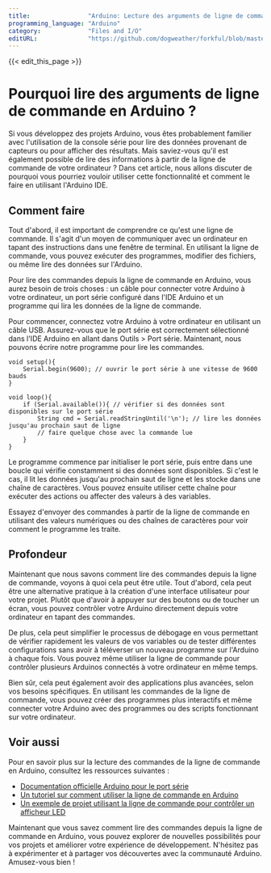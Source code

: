 ```yaml
---
title:                "Arduino: Lecture des arguments de ligne de commande"
programming_language: "Arduino"
category:             "Files and I/O"
editURL:              "https://github.com/dogweather/forkful/blob/master/content/fr/arduino/reading-command-line-arguments.md"
---
```


{{< edit_this_page >}}

# Pourquoi lire des arguments de ligne de commande en Arduino ?

Si vous développez des projets Arduino, vous êtes probablement familier avec l'utilisation de la console série pour lire des données provenant de capteurs ou pour afficher des résultats. Mais saviez-vous qu'il est également possible de lire des informations à partir de la ligne de commande de votre ordinateur ? Dans cet article, nous allons discuter de pourquoi vous pourriez vouloir utiliser cette fonctionnalité et comment le faire en utilisant l'Arduino IDE.

## Comment faire

Tout d'abord, il est important de comprendre ce qu'est une ligne de commande. Il s'agit d'un moyen de communiquer avec un ordinateur en tapant des instructions dans une fenêtre de terminal. En utilisant la ligne de commande, vous pouvez exécuter des programmes, modifier des fichiers, ou même lire des données sur l'Arduino.

Pour lire des commandes depuis la ligne de commande en Arduino, vous aurez besoin de trois choses : un câble pour connecter votre Arduino à votre ordinateur, un port série configuré dans l'IDE Arduino et un programme qui lira les données de la ligne de commande.

Pour commencer, connectez votre Arduino à votre ordinateur en utilisant un câble USB. Assurez-vous que le port série est correctement sélectionné dans l'IDE Arduino en allant dans Outils > Port série. Maintenant, nous pouvons écrire notre programme pour lire les commandes.

```Arduino
void setup(){
	Serial.begin(9600); // ouvrir le port série à une vitesse de 9600 bauds
}

void loop(){
	if (Serial.available()){ // vérifier si des données sont disponibles sur le port série
		String cmd = Serial.readStringUntil('\n'); // lire les données jusqu'au prochain saut de ligne
		// faire quelque chose avec la commande lue
	}
}
```

Le programme commence par initialiser le port série, puis entre dans une boucle qui vérifie constamment si des données sont disponibles. Si c'est le cas, il lit les données jusqu'au prochain saut de ligne et les stocke dans une chaîne de caractères. Vous pouvez ensuite utiliser cette chaîne pour exécuter des actions ou affecter des valeurs à des variables.

Essayez d'envoyer des commandes à partir de la ligne de commande en utilisant des valeurs numériques ou des chaînes de caractères pour voir comment le programme les traite.

## Profondeur

Maintenant que nous savons comment lire des commandes depuis la ligne de commande, voyons à quoi cela peut être utile. Tout d'abord, cela peut être une alternative pratique à la création d'une interface utilisateur pour votre projet. Plutôt que d'avoir à appuyer sur des boutons ou de toucher un écran, vous pouvez contrôler votre Arduino directement depuis votre ordinateur en tapant des commandes.

De plus, cela peut simplifier le processus de débogage en vous permettant de vérifier rapidement les valeurs de vos variables ou de tester différentes configurations sans avoir à téléverser un nouveau programme sur l'Arduino à chaque fois. Vous pouvez même utiliser la ligne de commande pour contrôler plusieurs Arduinos connectés à votre ordinateur en même temps.

Bien sûr, cela peut également avoir des applications plus avancées, selon vos besoins spécifiques. En utilisant les commandes de la ligne de commande, vous pouvez créer des programmes plus interactifs et même connecter votre Arduino avec des programmes ou des scripts fonctionnant sur votre ordinateur.

## Voir aussi

Pour en savoir plus sur la lecture des commandes de la ligne de commande en Arduino, consultez les ressources suivantes :

- [Documentation officielle Arduino pour le port série](https://www.arduino.cc/reference/en/language/functions/communication/serial/)
- [Un tutoriel sur comment utiliser la ligne de commande en Arduino](https://create.arduino.cc/projecthub/Arduino_Genuino/arduino-serial-basics-a74f94)
- [Un exemple de projet utilisant la ligne de commande pour contrôler un afficheur LED](https://www.arduino.cc/en/Tutorial/CommandLineModule)

Maintenant que vous savez comment lire des commandes depuis la ligne de commande en Arduino, vous pouvez explorer de nouvelles possibilités pour vos projets et améliorer votre expérience de développement. N'hésitez pas à expérimenter et à partager vos découvertes avec la communauté Arduino. Amusez-vous bien !